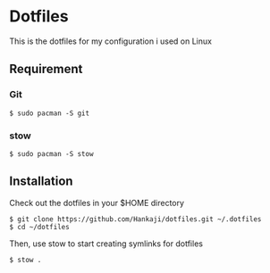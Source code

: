 # Dotfiles

This is the dotfiles for my configuration i used on Linux

## Requirement

### Git

```
$ sudo pacman -S git
```

### stow

```
$ sudo pacman -S stow
```

## Installation

Check out the dotfiles in your $HOME directory

```
$ git clone https://github.com/Hankaji/dotfiles.git ~/.dotfiles
$ cd ~/dotfiles
```

Then, use stow to start creating symlinks for dotfiles

```
$ stow .
```

